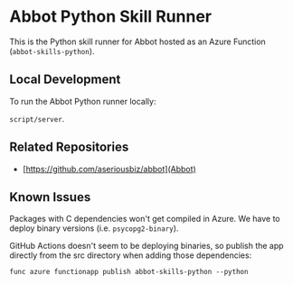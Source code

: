 # Abbot Python Skill Runner

This is the Python skill runner for Abbot hosted as an Azure Function (`abbot-skills-python`).

## Local Development

To run the Abbot Python runner locally:

`script/server`.

## Related Repositories

* [https://github.com/aseriousbiz/abbot](Abbot)

## Known Issues
Packages with C dependencies won't get compiled in Azure. We have to deploy binary versions (i.e. `psycopg2-binary`). 

GitHub Actions doesn't seem to be deploying binaries, so publish the app directly from the src directory when adding those dependencies: 

`func azure functionapp publish abbot-skills-python --python` 


